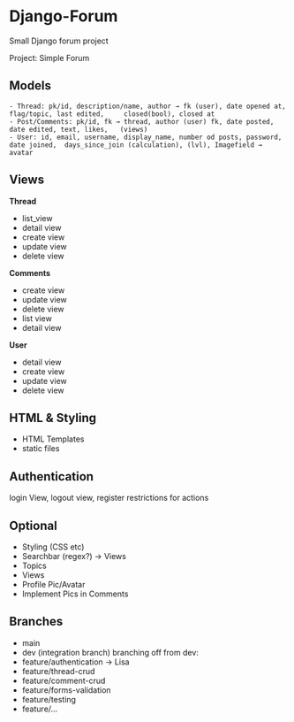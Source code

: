 # Django-Forum
Small Django forum project

Project: Simple Forum

## Models
	- Thread: pk/id, description/name, author → fk (user), date opened at, flag/topic, last edited, 	closed(bool), closed at
	- Post/Comments: pk/id, fk → thread, author (user) fk, date posted, date edited, text, likes, 	(views)
	- User: id, email, username, display_name, number od posts, password, date joined, 	days_since_join (calculation), (lvl), Imagefield → avatar

## Views

**Thread**
- list_view
- detail view
- create view
- update view
- delete view

**Comments**
- create view
- update view
- delete view
- list view
- detail view

**User**
- detail view
- create view
- update view
- delete view

## HTML & Styling
- HTML Templates
- static files

## Authentication
login View, logout view, register
restrictions for actions


## Optional 
- Styling (CSS etc)
- Searchbar (regex?) → Views
- Topics
- Views
- Profile Pic/Avatar
- Implement Pics in Comments

## Branches
- main
- dev (integration branch)
branching off from dev:
- feature/authentication -> Lisa
- feature/thread-crud 
- feature/comment-crud
- feature/forms-validation
- feature/testing
- feature/...

